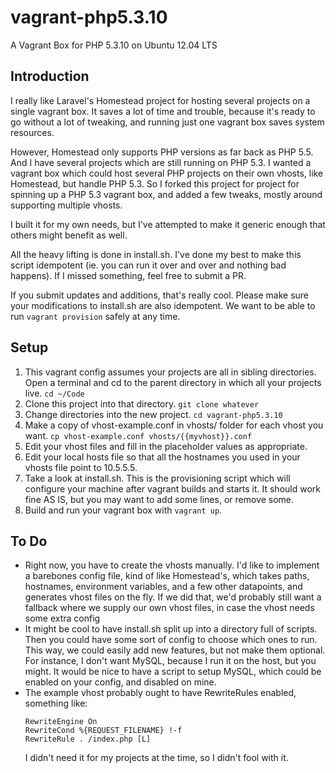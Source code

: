 # vagrant-php5.3.10

A Vagrant Box for PHP 5.3.10 on Ubuntu 12.04 LTS

## Introduction
I really like Laravel's Homestead project for hosting several projects on a single vagrant box.  It saves a lot of time and trouble, because it's ready to go without a lot of tweaking, and running just one vagrant box saves system resources.

However, Homestead only supports PHP versions as far back as PHP 5.5.  And I have several projects which are still running on PHP 5.3.  I wanted a vagrant box which could host several PHP projects on their own vhosts, like Homestead, but handle PHP 5.3.  So I forked this project for project for spinning up a PHP 5.3 vagrant box, and added a few tweaks, mostly around supporting multiple vhosts.

I built it for my own needs, but I've attempted to make it generic enough that others might benefit as well.

All the heavy lifting is done in install.sh.  I've done my best to make this script idempotent (ie. you can run it over and over and nothing bad happens).  If I missed something, feel free to submit a PR.

If you submit updates and additions, that's really cool.  Please make sure your modifications to install.sh are also idempotent.  We want to be able to run `vagrant provision` safely at any time.

## Setup
1. This vagrant config assumes your projects are all in sibling directories.  Open a terminal and cd to the parent directory in which all your projects live. `cd ~/Code`
1. Clone this project into that directory. `git clone whatever`
1. Change directories into the new project. `cd vagrant-php5.3.10`
1. Make a copy of vhost-example.conf in vhosts/ folder for each vhost you want. `cp vhost-example.conf vhosts/{{myvhost}}.conf`
1. Edit your vhost files and fill in the placeholder values as appropriate.
1. Edit your local hosts file so that all the hostnames you used in your vhosts file point to 10.5.5.5.
1. Take a look at install.sh.  This is the provisioning script which will configure your machine after vagrant builds and starts it.  It should work fine AS IS, but you may want to add some lines, or remove some.
1. Build and run your vagrant box with `vagrant up`.

## To Do
- Right now, you have to create the vhosts manually.  I'd like to implement a barebones config file, kind of like Homestead's, which takes paths, hostnames, environment variables, and a few other datapoints, and generates vhost files on the fly.  If we did that, we'd probably still want a fallback where we supply our own vhost files, in case the vhost needs some extra config 
- It might be cool to have install.sh split up into a directory full of scripts.  Then you could have some sort of config to choose which ones to run.  This way, we could easily add new features, but not make them optional.  For instance, I don't want MySQL, because I run it on the host, but you might.  It would be nice to have a script to setup MySQL, which could be enabled on your config, and disabled on mine.
- The example vhost probably ought to have RewriteRules enabled, something like:
    ```
    RewriteEngine On
    RewriteCond %{REQUEST_FILENAME} !-f
    RewriteRule . /index.php [L]
    ```
  I didn't need it for my projects at the time, so I didn't fool with it.